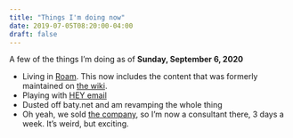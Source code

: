 ```yaml
---
title: "Things I'm doing now"
date: 2019-07-05T08:20:00-04:00
draft: false
---
```


A few of the things I’m doing as of **Sunday, September 6, 2020**

- Living in [Roam](https://roamresearch.com/). This now includes the content that was formerly maintained on [the
  wiki](https://rudimentarylathe.org/).
- Playing with [HEY email](https://hey.com/)
- Dusted off baty.net and am revamping the whole thing
- Oh yeah, we sold [the company](https://fusionary.com/), so I’m now a consultant there, 3 days a week. It’s weird, but exciting.

